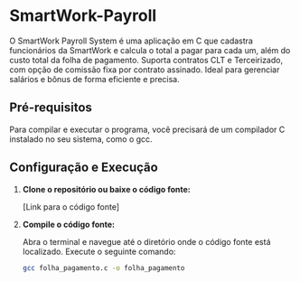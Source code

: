 # SmartWork-Payroll

O SmartWork Payroll System é uma aplicação em C que cadastra funcionários da SmartWork e calcula o total a pagar para cada um, além do custo total da folha de pagamento. Suporta contratos CLT e Terceirizado, com opção de comissão fixa por contrato assinado. Ideal para gerenciar salários e bônus de forma eficiente e precisa.

## Pré-requisitos

Para compilar e executar o programa, você precisará de um compilador C instalado no seu sistema, como o gcc.

## Configuração e Execução

1. **Clone o repositório ou baixe o código fonte:**

   [Link para o código fonte]

2. **Compile o código fonte:**

   Abra o terminal e navegue até o diretório onde o código fonte está localizado. Execute o seguinte comando:

   ```bash
   gcc folha_pagamento.c -o folha_pagamento

